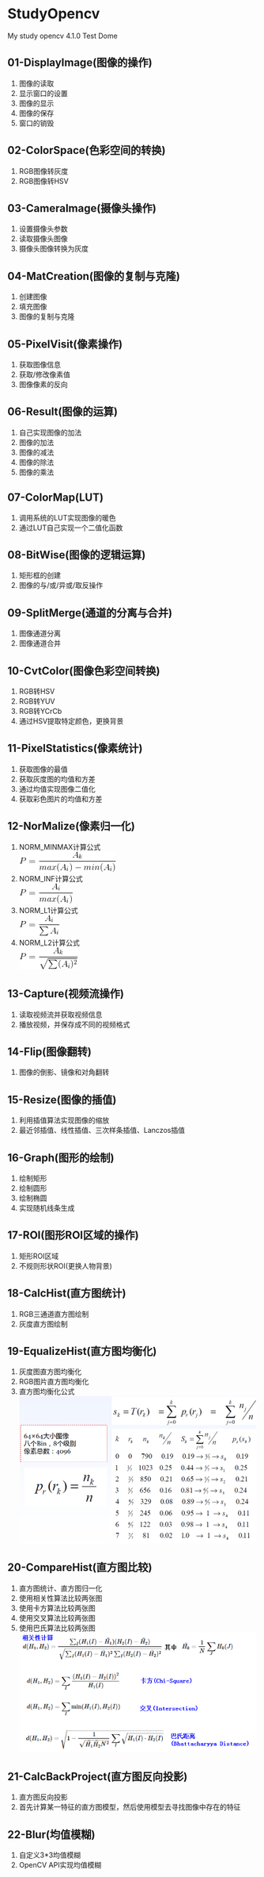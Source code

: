 # StudyOpencv
My study opencv 4.1.0 Test Dome
## 01-DisplayImage(图像的操作)
1. 图像的读取<br>
2. 显示窗口的设置<br>
3. 图像的显示<br>
4. 图像的保存<br>
5. 窗口的销毁
## 02-ColorSpace(色彩空间的转换)
1. RGB图像转灰度<br>
2. RGB图像转HSV
## 03-CameraImage(摄像头操作)
1. 设置摄像头参数<br>
2. 读取摄像头图像<br>
3. 摄像头图像转换为灰度
## 04-MatCreation(图像的复制与克隆)
1. 创建图像<br>
2. 填充图像<br>
3. 图像的复制与克隆
## 05-PixelVisit(像素操作)
1. 获取图像信息<br>
2. 获取/修改像素值<br>
3. 图像像素的反向
## 06-Result(图像的运算)
1. 自己实现图像的加法<br>
2. 图像的加法<br>
3. 图像的减法<br>
4. 图像的除法<br>
5. 图像的乘法
## 07-ColorMap(LUT)
1. 调用系统的LUT实现图像的暖色<br>
2. 通过LUT自己实现一个二值化函数
## 08-BitWise(图像的逻辑运算)
1. 矩形框的创建<br>
2. 图像的与/或/异或/取反操作
## 09-SplitMerge(通道的分离与合并)
1. 图像通道分离<br>
2. 图像通道合并
## 10-CvtColor(图像色彩空间转换)
1. RGB转HSV<br>
2. RGB转YUV<br>
3. RGB转YCrCb<br>
4. 通过HSV提取特定颜色，更换背景
## 11-PixelStatistics(像素统计)
1. 获取图像的最值<br>
2. 获取灰度图的均值和方差<br>
3. 通过均值实现图像二值化<br>
4. 获取彩色图片的均值和方差
## 12-NorMalize(像素归一化)
1. NORM_MINMAX计算公式<br>
![](image/NORM_MINMAX.png)<br>
2. NORM_INF计算公式<br>
![](image/NORM_INF.png)<br>
3. NORM_L1计算公式<br>
![](image/NORM_L1.png)<br>
4. NORM_L2计算公式<br>
![](image/NORM_L2.png)
## 13-Capture(视频流操作)
1. 读取视频流并获取视频信息<br>
2. 播放视频，并保存成不同的视频格式
## 14-Flip(图像翻转)
1. 图像的倒影、镜像和对角翻转
## 15-Resize(图像的插值)
1. 利用插值算法实现图像的缩放<br>
2. 最近邻插值、线性插值、三次样条插值、Lanczos插值
## 16-Graph(图形的绘制)
1. 绘制矩形<br>
2. 绘制圆形<br>
3. 绘制椭圆<br>
4. 实现随机线条生成
## 17-ROI(图形ROI区域的操作)
1. 矩形ROI区域<br>
2. 不规则形状ROI(更换人物背景)
## 18-CalcHist(直方图统计)
1. RGB三通道直方图绘制<br>
2. 灰度直方图绘制
## 19-EqualizeHist(直方图均衡化)
1. 灰度图直方图均衡化<br>
2. RGB图片直方图均衡化<br>
3. 直方图均衡化公式<br>
![](image/EqualizeHist.png)
## 20-CompareHist(直方图比较)
1. 直方图统计、直方图归一化<br>
2. 使用相关性算法比较两张图<br>
3. 使用卡方算法比较两张图<br>
4. 使用交叉算法比较两张图<br>
5. 使用巴氏算法比较两张图<br>
![](image/CompareHist.png)
## 21-CalcBackProject(直方图反向投影)
1. 直方图反向投影<br>
2. 首先计算某一特征的直方图模型，然后使用模型去寻找图像中存在的特征
## 22-Blur(均值模糊)
1. 自定义3*3均值模糊<br>
2. OpenCV API实现均值模糊
